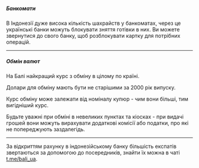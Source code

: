 ##### Банкомати

В Індонезії дуже висока кількість шахрайств у банкоматах, через це українські банки можуть блокувати зняття готівки в них. Ви можете звернутися до свого банку, щоб розблокувати картку для потрібних операцій.

***
##### Обмін валют

На Балі найкращий курс з обміну в цілому по країні. 

Долари для обміну мають бути не старішими за 2000 рік випуску.

Курс обміну може залежати від номіналу купюр - чим вони більші, тим вигідніший курс.

<section type="danger">

Будьте уважні при обміні в невеликих пунктах та кіосках - при видачі грошей вони можуть вирахувати додаткові комісії або податки, про які не попереджують заздалегідь.
</section>

***

За відкриттям рахунку в індонезійському банку більшість експатів звертаються за допомогою до посередників, знайти їх можна в чаті [t.me/bali_ua](https://t.me/bali_ua).